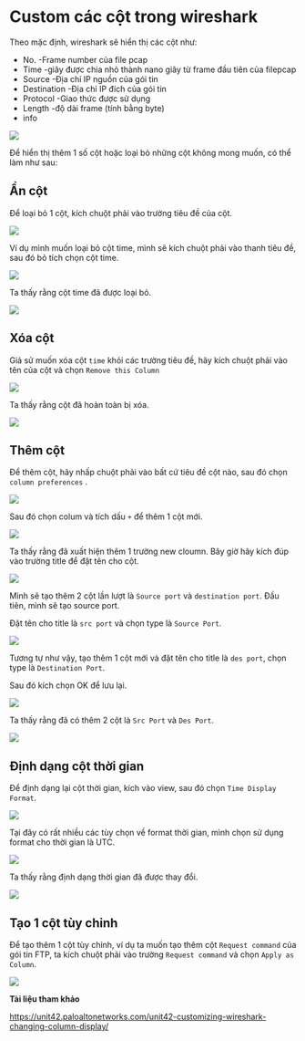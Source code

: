 # Custom các cột trong wireshark

Theo mặc định, wireshark sẽ hiển thị các cột như: 

- No. -Frame number của file pcap
- Time -giây được chia nhỏ thành nano giây từ frame đầu tiên của filepcap
- Source -Địa chỉ IP nguồn của gói tin 
- Destination -Địa chỉ IP đích của gói tin
- Protocol -Giao thức được sử dụng 
- Length -độ dài frame (tính bằng byte)
- info 

![](../images/colum1.png)

Để hiển thị thêm 1 số cột hoặc loại bỏ những cột không mong muốn, có thể làm như sau: 

## Ẩn cột

Để loại bỏ 1 cột, kích chuột phải vào trường tiêu đề của cột.

![](../images/colum2.png)

Ví dụ mình muốn loại bỏ cột time, mình sẽ kích chuột phải vào thanh tiêu đề, sau đó bỏ tích chọn cột time. 

![](../images/colum3.png)

Ta thấy rằng cột time đã được loại bỏ. 

![](../images/colum4.png)

## Xóa cột 

Giả sử muốn xóa cột `time` khỏi các trường tiêu đề, hãy kích chuột phải vào tên của cột và chọn `Remove this Column` 

![](../images/colum5.png)

Ta thấy rằng cột đã hoàn toàn bị xóa.

![](../images/colum6.png)

## Thêm cột 

Để thêm cột, hãy nhấp chuột phải vào bất cứ tiêu đề cột nào, sau đó chọn `column preferences` . 

![](../images/colum7.png)

Sau đó chọn colum và tích dấu `+` để thêm 1 cột mới. 

![](../images/colum8.png)

Ta thấy rằng đã xuất hiện thêm 1 trường new cloumn. Bây giờ hãy kích đúp vào trường title để đặt tên cho cột.

![](../images/colum9.png)

Mình sẽ tạo thêm 2 cột lần lượt là `Source port` và `destination port`. Đầu tiên, mình sẽ tạo source port. 

Đặt tên cho title là `src port` và chọn type là `Source Port`.

![](../images/colum10.png)

Tương tự như vậy, tạo thêm 1 cột mới và đặt tên cho title là `des port`, chọn type là `Destination Port`. 

Sau đó kích chọn OK để lưu lại. 

![](../images/colum11.png)

Ta thấy rằng đã có thêm 2 cột là `Src Port` và `Des Port`. 

![](../images/colum12.png)


## Định dạng cột thời gian

Để định dạng lại cột thời gian, kích vào view, sau đó chọn `Time Display Format`. 

![](../images/colum13.png)

Tại đây có rất nhiều các tùy chọn về format thời gian, mình chọn sử dụng format cho thời gian là UTC. 

![](../images/colum14.png)

Ta thấy rằng định dạng thời gian đã được thay đổi. 

![](../images/colum15.png)

## Tạo 1 cột tùy chỉnh

Để tạo thêm 1 cột tùy chỉnh, ví dụ ta muốn tạo thêm cột `Request command` của gói tin FTP, ta kích chuột phải vào trường `Request command` và chọn `Apply as Column`.

![](../images/colum15.png)

**Tài liệu tham khảo** 

https://unit42.paloaltonetworks.com/unit42-customizing-wireshark-changing-column-display/